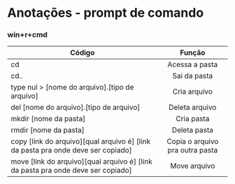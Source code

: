 # Anotações - prompt de comando
### win+r+cmd
|Código|Função|
|-|:-:|
|cd|Acessa a pasta|
|cd..|Sai da pasta|
|type nul > [nome do arquivo].[tipo de arquivo] |Cria arquivo|
|del [nome do arquivo].[tipo de arquivo]|Deleta arquivo|
|mkdir [nome da pasta]|Cria pasta|
|rmdir [nome da pasta]|Deleta pasta|
|copy [link do arquivo][qual arquivo é] [link da pasta pra onde deve ser copiado]|Copia o arquivo pra outra pasta|
|move [link do arquivo][qual arquivo é] [link da pasta pra onde deve ser copiado]|Move arquivo|

